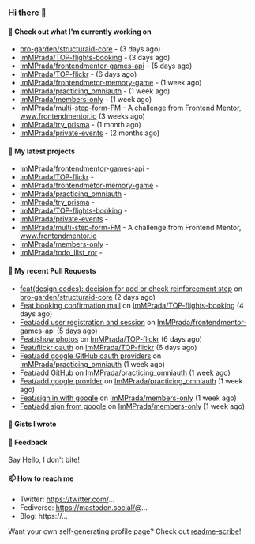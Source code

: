 ### Hi there 👋

#### 👷 Check out what I'm currently working on

- [bro-garden/structuraid-core](https://github.com/bro-garden/structuraid-core) -  (3 days ago)
- [ImMPrada/TOP-flights-booking](https://github.com/ImMPrada/TOP-flights-booking) -  (3 days ago)
- [ImMPrada/frontendmentor-games-api](https://github.com/ImMPrada/frontendmentor-games-api) -  (5 days ago)
- [ImMPrada/TOP-flickr](https://github.com/ImMPrada/TOP-flickr) -  (6 days ago)
- [ImMPrada/frontendmetor-memory-game](https://github.com/ImMPrada/frontendmetor-memory-game) -  (1 week ago)
- [ImMPrada/practicing_omniauth](https://github.com/ImMPrada/practicing_omniauth) -  (1 week ago)
- [ImMPrada/members-only](https://github.com/ImMPrada/members-only) -  (1 week ago)
- [ImMPrada/multi-step-form-FM](https://github.com/ImMPrada/multi-step-form-FM) - A challenge from Frontend Mentor, www.frontendmentor.io (3 weeks ago)
- [ImMPrada/try_prisma](https://github.com/ImMPrada/try_prisma) -  (1 month ago)
- [ImMPrada/private-events](https://github.com/ImMPrada/private-events) -  (2 months ago)

#### 🌱 My latest projects

- [ImMPrada/frontendmentor-games-api](https://github.com/ImMPrada/frontendmentor-games-api) - 
- [ImMPrada/TOP-flickr](https://github.com/ImMPrada/TOP-flickr) - 
- [ImMPrada/frontendmetor-memory-game](https://github.com/ImMPrada/frontendmetor-memory-game) - 
- [ImMPrada/practicing_omniauth](https://github.com/ImMPrada/practicing_omniauth) - 
- [ImMPrada/try_prisma](https://github.com/ImMPrada/try_prisma) - 
- [ImMPrada/TOP-flights-booking](https://github.com/ImMPrada/TOP-flights-booking) - 
- [ImMPrada/private-events](https://github.com/ImMPrada/private-events) - 
- [ImMPrada/multi-step-form-FM](https://github.com/ImMPrada/multi-step-form-FM) - A challenge from Frontend Mentor, www.frontendmentor.io
- [ImMPrada/members-only](https://github.com/ImMPrada/members-only) - 
- [ImMPrada/todo_llist_ror](https://github.com/ImMPrada/todo_llist_ror) - 

#### 🔨 My recent Pull Requests

- [feat(design codes): decision for add or check reinforcement step](https://github.com/bro-garden/structuraid-core/pull/98) on [bro-garden/structuraid-core](https://github.com/bro-garden/structuraid-core) (2 days ago)
- [Feat booking confirmation mail](https://github.com/ImMPrada/TOP-flights-booking/pull/6) on [ImMPrada/TOP-flights-booking](https://github.com/ImMPrada/TOP-flights-booking) (4 days ago)
- [Feat/add user registration and session](https://github.com/ImMPrada/frontendmentor-games-api/pull/1) on [ImMPrada/frontendmentor-games-api](https://github.com/ImMPrada/frontendmentor-games-api) (5 days ago)
- [Feat/show photos](https://github.com/ImMPrada/TOP-flickr/pull/2) on [ImMPrada/TOP-flickr](https://github.com/ImMPrada/TOP-flickr) (6 days ago)
- [Feat/flickr oauth](https://github.com/ImMPrada/TOP-flickr/pull/1) on [ImMPrada/TOP-flickr](https://github.com/ImMPrada/TOP-flickr) (6 days ago)
- [Feat/add google GitHub oauth providers](https://github.com/ImMPrada/practicing_omniauth/pull/3) on [ImMPrada/practicing_omniauth](https://github.com/ImMPrada/practicing_omniauth) (1 week ago)
- [Feat/add GitHub](https://github.com/ImMPrada/practicing_omniauth/pull/2) on [ImMPrada/practicing_omniauth](https://github.com/ImMPrada/practicing_omniauth) (1 week ago)
- [Feat/add google provider](https://github.com/ImMPrada/practicing_omniauth/pull/1) on [ImMPrada/practicing_omniauth](https://github.com/ImMPrada/practicing_omniauth) (1 week ago)
- [Feat/sign in with google](https://github.com/ImMPrada/members-only/pull/5) on [ImMPrada/members-only](https://github.com/ImMPrada/members-only) (1 week ago)
- [Feat/add sign from google](https://github.com/ImMPrada/members-only/pull/4) on [ImMPrada/members-only](https://github.com/ImMPrada/members-only) (1 week ago)

#### 📓 Gists I wrote



#### 💬 Feedback

Say Hello, I don't bite!

#### 📫 How to reach me

- Twitter: https://twitter.com/...
- Fediverse: https://mastodon.social/@...
- Blog: https://...

Want your own self-generating profile page? Check out [readme-scribe](https://github.com/muesli/readme-scribe)!
